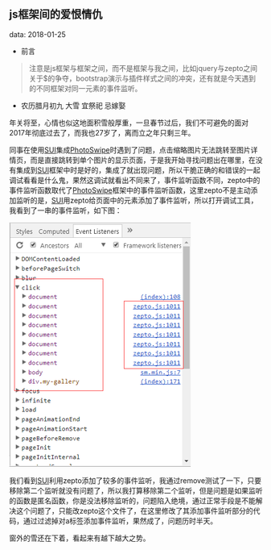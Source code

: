 ## js框架间的爱恨情仇

data: 2018-01-25

- 前言

> 注意是js框架与框架之间，而不是框架与我之间，比如jquery与zepto之间关于$的争夺，bootstrap演示与插件样式之间的冲突，还有就是今天遇到的不同框架对同一元素的事件监听。

- 农历腊月初九 大雪 宜祭祀 忌嫁娶

年关将至，心情也似这地面积雪般厚重，一旦春节过后，我们不可避免的面对2017年彻底过去了，而我也27岁了，离而立之年只剩三年。

同事在使用[SUI](http://m.sui.taobao.org/)集成[PhotoSwipe](https://github.com/dimsemenov/PhotoSwipe)时遇到了问题，点击缩略图片无法跳转至图片详情页，而是直接跳转到单个图片的显示页面，于是我开始寻找问题出在哪里，在没有集成到[SUI](http://m.sui.taobao.org/)框架中时是好的，集成了就出现问题，所以干脆正确的和错误的一起调试看看是什么鬼，果然这调试就看出不同来了，事件监听函数不同，zepto中的事件监听函数取代了[PhotoSwipe](https://github.com/dimsemenov/PhotoSwipe)框架中的事件监听函数，这里zepto不是主动添加监听的是，[SUI](http://m.sui.taobao.org/)用zepto给页面中的元素添加了事件监听，所以打开调试工具，我看到了一串的事件监听，如下图：

![](img/daily/daily.png)

我们看到[SUI](http://m.sui.taobao.org/)利用zepto添加了较多的事件监听，我通过remove测试了一下，只要移除第二个监听就没有问题了，所以我打算移除第二个监听，但是问题是如果监听的函数是匿名函数，你是没法移除监听的，问题陷入绝境，通过正常手段是不能解决这个问题了，只能改zepto这个文件了，在这里修改了其添加事件监听部分的代码，通过过滤掉对a标签添加事件监听，果然成了，问题历时半天。

窗外的雪还在下着，看起来有越下越大之势。
